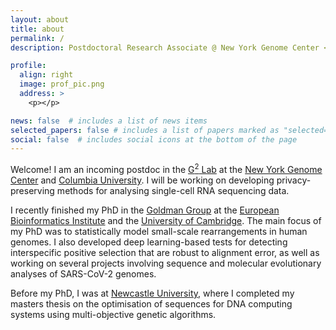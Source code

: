```yaml
---
layout: about
title: about
permalink: /
description: Postdoctoral Research Associate @ New York Genome Center <br /> <i class='fa fa-map-marker-alt'></i> New York, USA

profile:
  align: right
  image: prof_pic.png
  address: >
    <p></p>

news: false  # includes a list of news items
selected_papers: false # includes a list of papers marked as "selected={true}"
social: false  # includes social icons at the bottom of the page
---
```



Welcome! I am an incoming postdoc in the <a href="https://g2lab.org/">G<sup>2</sup> Lab</a> at the <a href="https://www.nygenome.org/">New York Genome Center</a> and <a href="https://www.columbia.edu/">Columbia University</a>. I will be working on developing privacy-preserving methods for analysing single-cell RNA sequencing data. 

I recently finished my PhD in the <a href="https://www.ebi.ac.uk/research/goldman">Goldman Group</a> at the <a href="https://www.ebi.ac.uk/">European Bioinformatics Institute</a> and the <a href="https://www.cam.ac.uk/">University of Cambridge</a>. The main focus of my PhD was to statistically model small-scale rearrangements in human genomes. I also developed deep learning-based tests for detecting interspecific positive selection that are robust to alignment error, as well as working on several projects involving sequence and molecular evolutionary analyses of SARS-CoV-2 genomes.

Before my PhD, I was at <a href="https://www.ncl.ac.uk/computing/">Newcastle University</a>, where I completed my masters thesis on the optimisation of sequences for DNA computing systems using multi-objective genetic algorithms.
